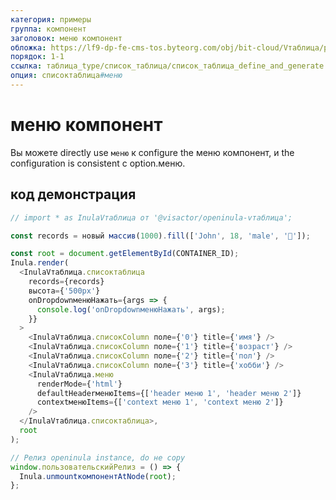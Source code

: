 ```yaml
---
категория: примеры
группа: компонент
заголовок: меню компонент
обложка: https://lf9-dp-fe-cms-tos.byteorg.com/obj/bit-cloud/Vтаблица/preview/react-по умолчанию-новый.png
порядок: 1-1
ссылка: таблица_type/список_таблица/список_таблица_define_and_generate
опция: списоктаблица#меню
---
```


# меню компонент

Вы можете directly use `меню` к configure the меню компонент, и the configuration is consistent с option.меню.

## код демонстрация

```javascript liveдемонстрация template=vтаблица-openinula
// import * as InulaVтаблица от '@visactor/openinula-vтаблица';

const records = новый массив(1000).fill(['John', 18, 'male', '🏀']);

const root = document.getElementById(CONTAINER_ID);
Inula.render(
  <InulaVтаблица.списоктаблица
    records={records}
    высота={'500px'}
    onDropdownменюНажать={args => {
      console.log('onDropdownменюНажать', args);
    }}
  >
    <InulaVтаблица.списокColumn поле={'0'} title={'имя'} />
    <InulaVтаблица.списокColumn поле={'1'} title={'возраст'} />
    <InulaVтаблица.списокColumn поле={'2'} title={'пол'} />
    <InulaVтаблица.списокColumn поле={'3'} title={'хобби'} />
    <InulaVтаблица.меню
      renderMode={'html'}
      defaultHeaderменюItems={['header меню 1', 'header меню 2']}
      contextменюItems={['context меню 1', 'context меню 2']}
    />
  </InulaVтаблица.списоктаблица>,
  root
);

// Релиз openinula instance, do не copy
window.пользовательскийРелиз = () => {
  Inula.unmountкомпонентAtNode(root);
};
```
